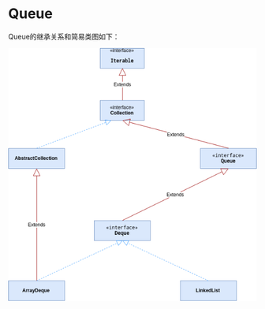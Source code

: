 # Queue  
Queue的继承关系和简易类图如下：   

![image](https://github.com/lyfZhixing/lyfZhixing.github.io/blob/hexo/images/Collection/Queue.png?raw=true)